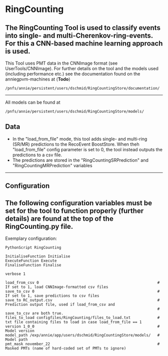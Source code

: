 # RingCounting

The RingCounting Tool is used to classify events into single- and multi-Cherenkov-ring-events.
For this a CNN-based machine learning approach is used. 
---
This Tool uses PMT data in the CNNImage format (see UserTools/CNNImage). For further details on the tool and
the models used (including performance etc.) see the documentation found on the anniegpvm-machines at (**Todo**)
```
/pnfs/annie/persistent/users/dschmid/RingCountingStore/documentation/
```
---

All models can be found at
```
/pnfs/annie/persistent/users/dschmid/RingCountingStore/models/
```

## Data

- In the "load_from_file" mode, this tool adds single- and multi-ring (SR/MR) predictions to the RecoEvent BoostStore. When theh "load_from_file" config parameter is set to 0, the tool instead outputs the predictions to a csv file.
- The predictions are stored in the "RingCountingSRPrediction" and "RingCountingMRPrediction" variables 

---
## Configuration

The following configuration variables must be set for the tool to function properly (further details)
are found at the top of the RingCounting.py file.
---
Exemplary configuration:
```
PythonScript RingCounting

InitialiseFunction Initialise
ExecuteFunction Execute
FinaliseFunction Finalise

verbose 1

load_from_csv 0                                                     # If set to 1, load CNNImage-formatted csv files
save_to_csv 0                                                       # If set to 1, save predictions to csv files
save_to RC_output.csv                                               # Prediction output file, used if load_from_csv and 
                                                                    #  save_to_csv are both true.
files_to_load configfiles/RingCounting/files_to_load.txt            # txt file containing files to load in case load_from_file == 1
version 1_0_0                                                       # Model version
model_path /exp/annie/app/users/dschmid/RingCountingStore/models/   # Model path
pmt_mask november_22                                                # Masked PMTs (name of hard-coded set of PMTs to ignore)
```
